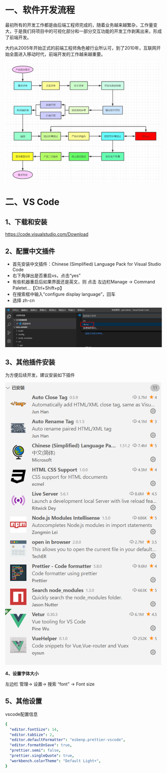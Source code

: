 # 一、软件开发流程

最初所有的开发工作都是由后端工程师完成的，随着业务越来越繁杂，工作量变大，于是我们将项目中的可视化部分和一部分交互功能的开发工作剥离出来，形成了前端开发。

大约从2005年开始正式的前端工程师角色被行业所认可，到了2010年，互联网开始全面进入移动时代，前端开发的工作越来越重要。

![img](https://raw.githubusercontent.com/Eneru7/img/main/img_folder/91b343ce-508e-439c-bc22-3f3a78736b26.png)

# 二、VS Code

## 1、下载和安装

https://code.visualstudio.com/Download 

## 2、配置中文插件

- 首先安装中文插件：Chinese (Simplified) Language Pack for Visual Studio Code
- 右下角弹出是否重启vs，点击“yes”
- 有些机器重启后如果界面还是英文，则 点击 左边栏Manage -> Command Paletet...【Ctrl+Shift+p】
- 在搜索框中输入“configure display language”，回车
- 选择 zh-cn

![img](https://raw.githubusercontent.com/Eneru7/img/main/img_folder/7281e0ba-f515-4cc5-810a-2ab1df6505e6.png)

## 3、其他插件安装

为方便后续开发，建议安装如下插件

![img](https://raw.githubusercontent.com/Eneru7/img/main/img_folder/2eeb557a-65d4-4275-96f7-bce750c17db4.png)

**4、设置字体大小**

左边栏 管理-> 设置-> 搜索 “font” -> Font size

## 5、其他设置

vscode配置信息

```yaml
{
  "editor.fontSize": 14,
  "editor.tabSize": 2,
  "editor.defaultFormatter": "esbenp.prettier-vscode",
  "editor.formatOnSave": true,
  "prettier.semi": false,
  "prettier.singleQuote": true,
  "workbench.colorTheme": "Default Light+",			
}	
```

